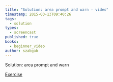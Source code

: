 ```yaml
---
title: "Solution: area prompt and warn - video"
timestamp: 2015-03-13T09:40:26
tags:
  - solution
types:
  - screencast
published: true
books:
  - beginner_video
author: szabgab
---
```



Solution: area prompt and warn

[Exercise](/beginner-perl-maven-exercise-rectangular)


<slidecast file="beginner-perl/solution-area-prompt-and-warn" youtube="Nuz1zJUzhc0" />
